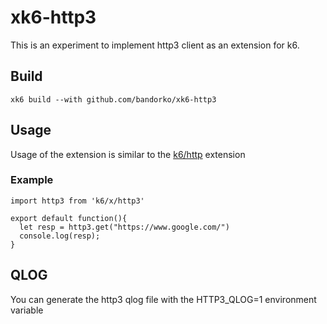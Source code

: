# xk6-http3

This is an experiment to implement http3 client as an extension for k6.

## Build
```
xk6 build --with github.com/bandorko/xk6-http3
```

## Usage
Usage of the extension is similar to the [k6/http](https://grafana.com/docs/k6/latest/javascript-api/k6-http/) extension


### Example
```
import http3 from 'k6/x/http3'

export default function(){
  let resp = http3.get("https://www.google.com/")
  console.log(resp);
}
```

## QLOG
You can generate the http3 qlog file with the HTTP3_QLOG=1 environment variable